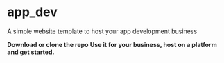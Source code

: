 # app_dev
A simple website template to host your app development business

**Download or clone the repo**
**Use it for your business, host on a platform and get started.**
